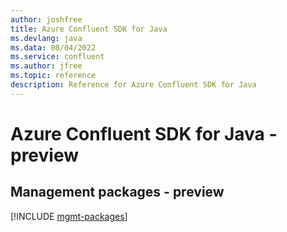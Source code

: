 ```yaml
---
author: joshfree
title: Azure Confluent SDK for Java
ms.devlang: java
ms.data: 08/04/2022
ms.service: confluent
ms.author: jfree
ms.topic: reference
description: Reference for Azure Confluent SDK for Java
---
```

# Azure Confluent SDK for Java - preview

## Management packages - preview
[!INCLUDE [mgmt-packages](confluent-mgmt-index.md)]